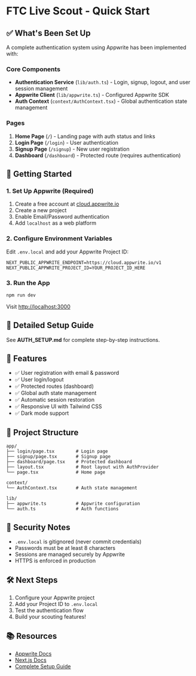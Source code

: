 # FTC Live Scout - Quick Start

## ✅ What's Been Set Up

A complete authentication system using Appwrite has been implemented with:

### Core Components
- **Authentication Service** (`lib/auth.ts`) - Login, signup, logout, and user session management
- **Appwrite Client** (`lib/appwrite.ts`) - Configured Appwrite SDK
- **Auth Context** (`context/AuthContext.tsx`) - Global authentication state management

### Pages
1. **Home Page** (`/`) - Landing page with auth status and links
2. **Login Page** (`/login`) - User authentication
3. **Signup Page** (`/signup`) - New user registration
4. **Dashboard** (`/dashboard`) - Protected route (requires authentication)

## 🚀 Getting Started

### 1. Set Up Appwrite (Required)

1. Create a free account at [cloud.appwrite.io](https://cloud.appwrite.io)
2. Create a new project
3. Enable Email/Password authentication
4. Add `localhost` as a web platform

### 2. Configure Environment Variables

Edit `.env.local` and add your Appwrite Project ID:

```env
NEXT_PUBLIC_APPWRITE_ENDPOINT=https://cloud.appwrite.io/v1
NEXT_PUBLIC_APPWRITE_PROJECT_ID=YOUR_PROJECT_ID_HERE
```

### 3. Run the App

```bash
npm run dev
```

Visit [http://localhost:3000](http://localhost:3000)

## 📖 Detailed Setup Guide

See **AUTH_SETUP.md** for complete step-by-step instructions.

## 🎯 Features

- ✅ User registration with email & password
- ✅ User login/logout
- ✅ Protected routes (dashboard)
- ✅ Global auth state management
- ✅ Automatic session restoration
- ✅ Responsive UI with Tailwind CSS
- ✅ Dark mode support

## 📁 Project Structure

```
app/
├── login/page.tsx        # Login page
├── signup/page.tsx       # Signup page
├── dashboard/page.tsx    # Protected dashboard
├── layout.tsx            # Root layout with AuthProvider
└── page.tsx              # Home page

context/
└── AuthContext.tsx       # Auth state management

lib/
├── appwrite.ts           # Appwrite configuration
└── auth.ts               # Auth functions
```

## 🔐 Security Notes

- `.env.local` is gitignored (never commit credentials)
- Passwords must be at least 8 characters
- Sessions are managed securely by Appwrite
- HTTPS is enforced in production

## 🛠️ Next Steps

1. Configure your Appwrite project
2. Add your Project ID to `.env.local`
3. Test the authentication flow
4. Build your scouting features!

## 📚 Resources

- [Appwrite Docs](https://appwrite.io/docs)
- [Next.js Docs](https://nextjs.org/docs)
- [Complete Setup Guide](./AUTH_SETUP.md)
